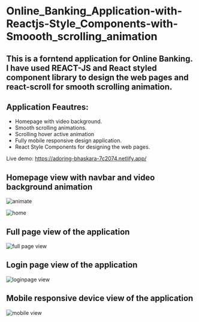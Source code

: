 # Online_Banking_Application-with-Reactjs-Style_Components-with-Smoooth_scrolling_animation

## This is a forntend application for Online Banking. I have used REACT-JS and React styled component library to design the web pages and react-scroll for smooth scrolling animation.

## Application Feautres:
- Homepage with video background.
- Smooth scrolling animations.
- Scrolling hover active animation
- Fully mobile responsive design application.
- React Style Components for designing the web pages.

Live demo: https://adoring-bhaskara-7c2074.netlify.app/

## Homepage view with navbar and video background animation 
![animate](https://user-images.githubusercontent.com/77459327/109669075-f4ac1e00-7b9b-11eb-879c-c7bc7212d576.gif)

![home](https://user-images.githubusercontent.com/77459327/109665625-903b8f80-7b98-11eb-874d-22fca449a101.PNG)

## Full page view of the application

![full page view](https://user-images.githubusercontent.com/77459327/109665629-92055300-7b98-11eb-9de6-f73d6885aac3.png)

## Login page view of the application

![loginpage view](https://user-images.githubusercontent.com/77459327/109665632-929de980-7b98-11eb-87dc-f326b94f44fe.png)

## Mobile responsive device view of the application

![mobile view](https://user-images.githubusercontent.com/77459327/109665886-d7c21b80-7b98-11eb-876c-37f02e64c5a5.png)
